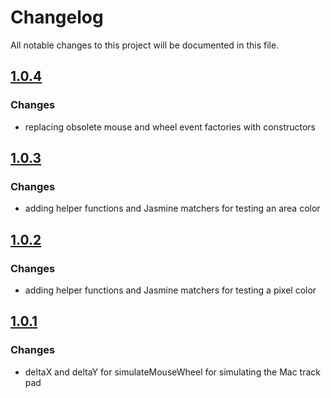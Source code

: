 # Changelog
All notable changes to this project will be documented in this file.

## [1.0.4]
### Changes ###
- replacing obsolete mouse and wheel event factories with constructors

## [1.0.3]
### Changes ###
- adding helper functions and Jasmine matchers for testing an area color

## [1.0.2]
### Changes ###
- adding helper functions and Jasmine matchers for testing a pixel color

## [1.0.1]
### Changes ###
- deltaX and deltaY for simulateMouseWheel for simulating the Mac track pad


[1.0.4]: https://github.com/ni-kismet/webcharts-development-settings/compare/v1.0.3...v1.0.4
[1.0.3]: https://github.com/ni-kismet/webcharts-development-settings/compare/v1.0.2...v1.0.3
[1.0.2]: https://github.com/ni-kismet/webcharts-development-settings/compare/v1.0.1...v1.0.2
[1.0.1]: https://github.com/ni-kismet/webcharts-development-settings/compare/v1.0.0...v1.0.1
